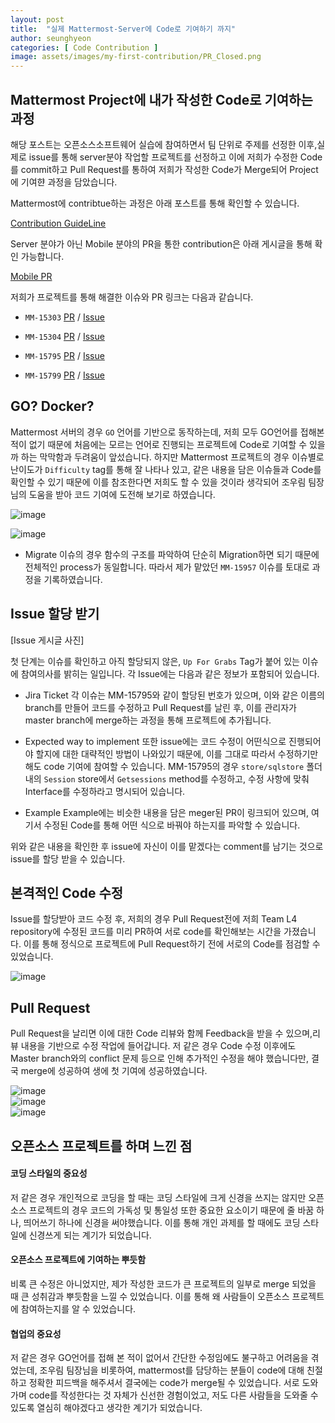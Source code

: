```yaml
---
layout: post
title:  "실제 Mattermost-Server에 Code로 기여하기 까지"
author: seunghyeon
categories: [ Code Contribution ]
image: assets/images/my-first-contribution/PR_Closed.png
---
```


## Mattermost Project에 내가 작성한 Code로 기여하는 과정

  해당 포스트는 오픈소스소프트웨어 실습에 참여하면서 팀 단위로 주제를 선정한 이후,실제로 issue를 통해 server분야 작업할 프로젝트를 선정하고 이에 저희가 수정한 Code를 commit하고 Pull Request를 통하여 저희가 작성한 Code가 Merge되어 Project에 기여햔 과정을 담았습니다.  

  Mattermost에 contribtue하는 과정은 아래 포스트를 통해 확인할 수 있습니다.
  
 [Contribution GuideLine](https://19-1-skku-oss.github.io/2019-1-OSS-L4/Mattermost_Contribution-Guideline(1))

   Server 분야가 아닌 Mobile 분야의 PR을 통한 contribution은 아래 게시글을 통해 확인 가능합니다.
   
[Mobile PR](https://19-1-skku-oss.github.io/2019-1-OSS-L4/mobile-pr/)

  저희가 프로젝트를 통해 해결한 이슈와 PR 링크는 다음과 같습니다.
 
 + `MM-15303`   [PR](https://github.com/mattermost/mattermost-server/pull/10927) / [Issue](https://github.com/mattermost/mattermost-server/issues/10714)

 + `MM-15304`   [PR](https://github.com/mattermost/mattermost-server/pull/10940) / [Issue](https://github.com/mattermost/mattermost-server/issues/10713)
 
 + `MM-15795`   [PR](https://github.com/mattermost/mattermost-server/pull/11000) / [Issue](https://github.com/mattermost/mattermost-server/issues/10937)
 
 + `MM-15799`   [PR](https://github.com/mattermost/mattermost-server/pull/11038) / [Issue](https://github.com/mattermost/mattermost-server/issues/10933)




## GO? Docker?

Mattermost 서버의 경우 `GO` 언어를 기반으로 동작하는데, 저희 모두 GO언어를 접해본 적이 없기 때문에 처음에는 모르는 언어로 진행되는 프로젝트에 Code로 기여할 수 있을까 하는 막막함과 두려움이 앞섰습니다. 하지만 Mattermost 프로젝트의 경우 이슈별로 난이도가 `Difficulty` tag를 통해 잘 나타나 있고, 같은 내용을 담은 이슈들과 Code를 확인할 수 있기 때문에 이를 참조한다면 저희도 할 수 있을 것이라 생각되어 조우림 팀장님의 도움을 받아 코드 기여에 도전해 보기로 하였습니다.

![image](/assets/images/my-first-contribution/issue_list.png)  

![image](/assets/images/my-first-contribution/PR_code.png)  

+ Migrate 이슈의 경우 함수의 구조를 파악하여 단순히 Migration하면 되기 때문에 전체적인 process가 동일합니다. 따라서 제가 맡았던 `MM-15957` 이슈를 토대로 과정을 기록하였습니다.

## Issue 할당 받기

 [Issue 게시글 사진]

  첫 단계는 이슈를 확인하고 아직 할당되지 않은, `Up For Grabs` Tag가 붙어 있는 이슈에 참여의사를 밝히는 일입니다. 각 Issue에는 다음과 같은 정보가 포함되어 있습니다.

  + Jira Ticket
  각 이슈는 MM-15795와 같이 할당된 번호가 있으며, 이와 같은 이름의 branch를 만들어 코드를 수정하고 Pull Request를 날린 후, 이를 관리자가 master branch에 merge하는 과정을 통해 프로젝트에 추가됩니다. 

  + Expected way to implement
  또한 issue에는 코드 수정이 어떤식으로 진행되어야 할지에 대한 대략적인 방법이 나와있기 때문에, 이를 그대로 따라서 수정하기만 해도 code 기여에 참여할 수 있습니다. 
  MM-15795의 경우 `store/sqlstore` 폴더 내의 `Session` store에서 `Getsessions` method를 수정하고, 수정 사항에 맞춰 Interface를 수정하라고 명시되어 있습니다.
  
  + Example
  Example에는 비슷한 내용을 담은 meger된 PR이 링크되어 있으며, 여기서 수정된 Code를 통해 어떤 식으로 바꿔야 하는지를 파악할 수 있습니다.

  위와 같은 내용을 확인한 후 issue에 자신이 이를 맡겠다는 comment를 남기는 것으로 issue를 할당 받을 수 있습니다.

## 본격적인 Code 수정

  Issue를 할당받아 코드 수정 후, 저희의 경우 Pull Request전에 저희 Team L4 repository에 수정된 코드를 미리 PR하여 서로 code를 확인해보는 시간을 가졌습니다. 이를 통해 정식으로 프로젝트에 Pull Request하기 전에 서로의 Code를 점검할 수 있었습니다.

  ![image](/assets/images/my-first-contribution/tp_pr.png)  


## Pull Request 

  Pull Request을 날리면 이에 대한 Code 리뷰와 함께 Feedback을 받을 수 있으며,리뷰 내용을 기반으로 수정 작업에 들어갑니다. 저 같은 경우 Code 수정 이후에도 Master branch와의 conflict 문제 등으로 인해 추가적인 수정을 해야 했습니다만, 결국 merge에 성공하여 생에 첫 기여에 성공하였습니다.

![image](/assets/images/my-first-contribution/pr_1.png)  
![image](/assets/images/my-first-contribution/pr_2.png)  
![image](/assets/images/my-first-contribution/pr_3.png)  

## 오픈소스 프로젝트를 하며 느낀 점

#### 코딩 스타일의 중요성

  저 같은 경우 개인적으로 코딩을 할 때는 코딩 스타일에 크게 신경을 쓰지는 않지만 오픈소스 프로젝트의 경우 코드의 가독성 및 통일성 또한 중요한 요소이기 때문에 줄 바꿈 하나, 띄어쓰기 하나에 신경을 써야했습니다. 이를 통해 개인 과제를 할 때에도 코딩 스타일에 신경쓰게 되는 계기가 되었습니다.

#### 오픈소스 프로젝트에 기여하는 뿌듯함

  비록 큰 수정은 아니었지만, 제가 작성한 코드가 큰 프로젝트의 일부로 merge 되었을 때 큰 성취감과 뿌듯함을 느낄 수 있었습니다. 이를 통해 왜 사람들이 오픈소스 프로젝트에 참여하는지를 알 수 있었습니다.

#### 협업의 중요성

  저 같은 경우 GO언어를 접해 본 적이 없어서 간단한 수정임에도 불구하고 어려움을 겪었는데, 조우림 팀장님을 비롯하여, mattermost를 담당하는 분들이 code에 대해 친절하고 정확한 피드백을 해주셔서 결국에는 code가 merge될 수 있었습니다. 서로 도와가며 code를 작성한다는 것 자체가 신선한 경험이었고, 저도 다른 사람들을 도와줄 수 있도록 열심히 해야겠다고 생각한 계기가 되었습니다.
